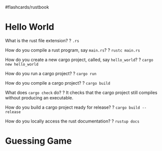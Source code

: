 #flashcards/rustbook

# Hello World

What is the rust file extension?
?
`.rs`

How do you compile a rust program, say `main.rs`?
?
`rustc main.rs`

How do you create a new cargo project, called, say `hello_world`?
?
`cargo new hello_world`

How do you run a cargo project?
?
`cargo run`

How do you compile a cargo project?
?
`cargo build`

What does `cargo check` do?
?
It checks that the cargo project still compiles without producing an executable.

How do you build a cargo project ready for release?
?
`cargo build --release`

How do you locally access the rust documentation?
?
`rustup docs`

# Guessing Game



